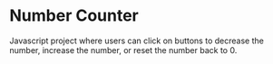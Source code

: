 # Number Counter
Javascript project where users can click on buttons to decrease the number, increase the number, or reset the number back to 0.  
